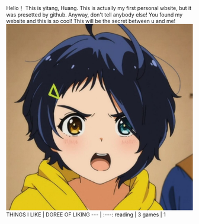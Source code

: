 Hello！
This is yitang, Huang. 
This is actually my first personal wbsite, but it was presetted by github. 
Anyway, don't tell anybody else! 
You found my website and this is so cool!
This will be the secret between u and me!
![image](https://raw.githubusercontent.com/YitangHuang/YitangHuang.github.io/main/images/lol.jpg)
THINGS I LIKE | DGREE OF LIKING
--- | :---:
reading | 3
games | 1